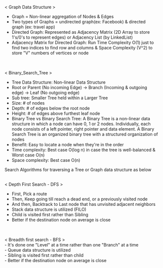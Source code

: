 < Graph Data Structure > <br>

- Graph = Non-linear aggregation of Nodes & Edges<br>
- Two types of Graphs = undirected graph(ex: Facebook) & directed graph (ex: travel app)<br>
- Directed Graph: Represented as Adjacency Matrix (2D Array to store 1's/0's to represent edges) or Adjacency List (by LinkedList)<br>
- Adjacency Matrix for Directed Graph: Run Time Complexity O(1) just to find two indices to find row and columns & Space Complexity (V^2) to store "V" numbers of vertices or node
<br>
<br>
< Binary_Search_Tree ><br>

- Tree Data Structure: Non-linear Data Structure<br>
- Root or Parent (No incoming Edge) → Branch (Incoming & outgoing edge) → Leaf (No outgoing edge)<br>
- Sub tree: Smaller Tree held within a Larger Tree<br>
- Size: # of nodes<br>
- Depth: # of edges below the root node<br>
- Height: # of edges above furthest leaf node<br>
- Binary Tree vs Binary Search Tree: A Binary Tree is a non-linear data structure in which a node can have 0, 1 or 2 nodes. Individually, each node consists of a left pointer, right pointer and data element. A Binary Search Tree is an organized binary tree with a structured organization of nodes<br>
- Benefit: Easy to locate a node when they're in the order<br>
- Time complexity: Best case O(log n) in case the tree is well-balanced & Worst case O(n)<br>
- Space complexity: Best case O(n)<br>

Search Algorithms for traversing a Tree or Graph data structure as below
<br>
<br>

< Depth First Search - DFS ><br>
     
- First, Pick a route<br>
- Then, Keep going till reach a dead end, or a previously visited node<br>
- And then, Backtrack to Last node that has unvisited adjacent neighbors<br>
- Stack data structure is utilized (FILO)<br>
- Child is visited first rather than Sibling<br>
- Better if the destination node on average is close<br>
<br>
<br>
< Breadth first search - BFS ><br>
- It's done one "Level" at a time rather than one "Branch" at a time<br>
- Queue data structure is utilized<br>
- Sibling is visited first rather than child<br>
- Better if the destination node on average is close<br>
 
